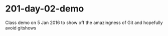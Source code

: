 # 201-day-02-demo
Class demo on 5 Jan 2016 to show off the amazingness of Git and hopefully avoid gitshows
